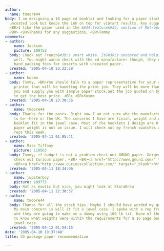 ```yaml
---
author:
  name: tmoore44
body: I am designing a 16 page cd booklet and looking for a paper stock that has an
  uncoated look but keeps the ink on top for vibrant results. Any suggestions? <BR>
  <BR>I like the paper used in the &#34;feature&#34; section of Metropolis magazine.
  <BR> <BR>Thanks for any suggestions, <BR>Tommy
comments:
- author:
    name: Jackson
    picture: 109752
  body: Check out French&#39;s smart white. It&#39;s uncoated and holds color very
    well. You might wanna check with the cd manufacturer though, they usually have
    hand packing fees for inserts with uncoated paper.
  created: '2005-04-10 23:22:28'
- author:
    name: kosmo
  body: Tommy, <BR>You should talk to a paper representative for your area or the
    printer that will be handling the print job. They will be more than happy to advise
    you and supply you with sample paper stock.Get the job quoted on by a few printers
    to get the best price. <BR> <BR>Kosmo
  created: '2005-04-10 23:30:56'
- author:
    name: tmoore44
  body: Thanks for the posts. Right now I am not sure who the manufacturer is going
    to be--here or the UK. The concerns I have are finish, weight and will the final
    booklet fit in the jewel case. Most of the booklets I design are 8 panels and
    paper weight is not an issue. I will check out my french swatches and call some
    reps this week.
  created: '2005-04-11 01:05:41'
- author:
    name: Miss Tiffany
    picture: 110563
  body: Tommy, if budget is not a problem check out GMUND paper. Gorgeous stuff. Also
    check out Curious paper. <BR> <BR><a href="http://www.gmund.com/" target="_blank">http://www.gmund.com/</a>
    <BR><a href="http://www.curiouscollection.com/" target="_blank">http://www.curiouscollection.com/</a>
  created: '2005-04-11 18:34:06'
- author:
    name: jupiterboy
    picture: 109773
  body: Not as exotic but nice, you might look at StoraEnso
  created: '2005-04-11 22:30:37'
- author:
    name: tmoore44
  body: Thanks for all the stock tips. Maybe I should have worded my question better.
    My main concern is will it fit a jewel case. I spoke with a rep from Unisource
    and they are going to make me a dummy using 100 lb txt. None of the reps seemed
    to know what weigths were within the requirements for a 16 page booklet in a standard
    jewel case.
  created: '2005-04-12 01:54:15'
date: '2005-04-10 18:37:48'
title: CD package paper recommendation

---
```

